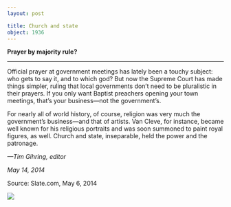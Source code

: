 ```yaml
---
layout: post

title: Church and state
object: 1936
---
```

**Prayer by majority rule?**

****

Official prayer at government meetings has lately been a touchy subject: who gets to say it, and to which god? But now the Supreme Court has made things simpler, ruling that local governments don’t need to be pluralistic in their prayers. If you only want Baptist preachers opening your town meetings, that’s your business—not the government’s. 

For nearly all of world history, of course, religion was very much the government’s business—and that of artists. Van Cleve, for instance, became well known for his religious portraits and was soon summoned to paint royal figures, as well. Church and state, inseparable, held the power and the patronage. 

*—Tim Gihring, editor*

*May 14, 2014*

Source: Slate.com, May 6, 2014

![]({{siteurl.base}}/images/14-05-14_72.68_PrayerEDIT-1.png)
